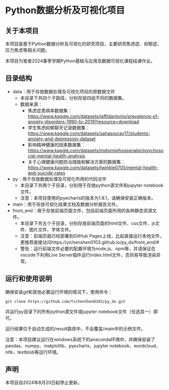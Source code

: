 # Python数据分析及可视化项目

## 关于本项目
本项目是基于Python数据分析及可视化的研究项目，主要研究焦虑症、抑郁症、压力焦虑等相关问题。

本项目为笔者2024春季学期Python基础与应用及数据可视化课程结课作业。

## 目录结构
- data：用于存放数据处理及可视化项目的原数据文件
    - 本目录下共四个子路径，分别存放四组不同的数据集。
    - 数据来源：
        - 焦虑症患病率数据集：https://www.kaggle.com/datasets/jaffidantonio/prevalence-of-anxiety-disorders-1990-to-2019?resource=download
        - 学生焦虑抑郁聊天记录数据集：https://www.kaggle.com/datasets/sahasourav17/students-anxiety-and-depression-dataset
        - 影响精神健康的因素数据集：https://www.kaggle.com/datasets/mdismielhossenabir/psychosocial-mental-health-analysis
        - 关于心理健康问题防治措施和解决方案的数据集：https://www.kaggle.com/datasets/twinkle0705/mental-health-and-suicide-rates
- py：用于存放数据处理及可视化所用的代码文件
    - 本目录下共两个子目录，分别用于存放python源文件和jupyter notebook文件。
    - 注意：本项目使用的pyecharts的版本为1.8.1，请确保安装正确版本。
- main：用于存放可视化结果文档及数据分析报告文件。
- front_end：用于存放前端页面文件，包括前端页面所用的各种静态资源文件。
    - 本目录下共五个子目录，分别存放前端页面的html文件、css文件、js文件、图片文件、字体文件。
    - 注意：前端页面已经部署到GitHub Pages上线，比起直接运行本地文件，更推荐直接访问https://yichenshen0103.github.io/py_dv/front_end/#
    - 警告：运行前端文件必要的配置环境为node.js、npm等，并请保证在vscode下利用Live Server插件运行index.html文件，否则易导致渲染异常。

## 运行和使用说明
确保安装git和其他必要运行环境的情况下，使用命令：

    git clone https://github.com/YichenShen0103/py_dv.git

并运行py目录下的所有python源文件或jupyter notebook文件（任选其一）即可。

运行结果位于自动生成的/result路径中，不会覆盖/main中的示例文件。

注意：本项目建议运行在windows系统下的anaconda环境中，并确保安装了pandas、numpy、matplotlib、pyecharts、jupyter notebook、wordcloud、nltk、textblob等运行环境。

## 声明
本项目自2024年8月20日起停止更新。